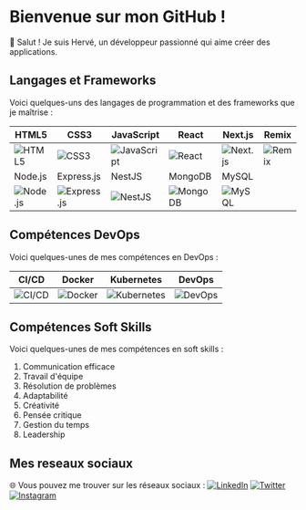 # Bienvenue sur mon GitHub !


👋 Salut ! Je suis Hervé, un développeur passionné qui aime créer des applications.

## Langages et Frameworks

Voici quelques-uns des langages de programmation et des frameworks que je maîtrise :

| HTML5         | CSS3       | JavaScript   | React       | Next.js           | Remix       | 
|---------------|------------|--------------|-------------|-------------------|------------|
| ![HTML5](https://img.shields.io/badge/-HTML5-E34F26?style=flat&logo=html5&logoColor=white)     | ![CSS3](https://img.shields.io/badge/-CSS3-1572B6?style=flat&logo=css3&logoColor=white)    |![JavaScript](https://img.shields.io/badge/-JavaScript-F7DF1E?style=flat&logo=javascript&logoColor=black) | ![React](https://img.shields.io/badge/-React-61DAFB?style=flat&logo=react&logoColor=white)     | ![Next.js](https://img.shields.io/badge/-Next.js-000000?style=flat&logo=next.js&logoColor=white) | ![Remix](https://img.shields.io/badge/-Remix-7D0096?style=flat&logo=remix&logoColor=white)     | 
| Node.js           | Express.js  |NestJS |MongoDB|MySQL      |
| ![Node.js](https://img.shields.io/badge/-Node.js-339933?style=flat&logo=node.js&logoColor=white)  | ![Express.js](https://img.shields.io/badge/-Express.js-000000?style=flat&logo=express&logoColor=white)  | ![NestJS](https://img.shields.io/badge/-NestJS-E0234E?style=flat&logo=nestjs&logoColor=white) |![MongoDB](https://img.shields.io/badge/-MongoDB-47A248?style=flat&logo=mongodb&logoColor=white) |   ![MySQL](https://img.shields.io/badge/-MySQL-4479A1?style=flat&logo=mysql&logoColor=white)     |                                                                                             |




## Compétences DevOps

Voici quelques-unes de mes compétences en DevOps :

| CI/CD      | Docker       | Kubernetes   | DevOps       |
|------------|--------------|--------------|--------------|
| ![CI/CD](https://img.shields.io/badge/-CI/CD-4D4D4D?style=flat&logo=gitlab&logoColor=white) | ![Docker](https://img.shields.io/badge/-Docker-2496ED?style=flat&logo=docker&logoColor=white) | ![Kubernetes](https://img.shields.io/badge/-Kubernetes-326CE5?style=flat&logo=kubernetes&logoColor=white) | ![DevOps](https://img.shields.io/badge/-DevOps-47A248?style=flat&logo=devops&logoColor=white) |



## Compétences Soft Skills

Voici quelques-unes de mes compétences en soft skills :

1. Communication efficace
2. Travail d'équipe
3. Résolution de problèmes
4. Adaptabilité
5. Créativité
6. Pensée critique
7. Gestion du temps
8. Leadership





## Mes reseaux sociaux


🌐 Vous pouvez me trouver sur les réseaux sociaux :
[![LinkedIn](https://img.shields.io/badge/LinkedIn-Profile-blue)](linkedin.com/in/herve-ngalamulume-01477b2b4)
[![Twitter](https://img.shields.io/badge/Twitter-Profile-blue)](lien_vers_votre_profil_Twitter)
[![Instagram](https://img.shields.io/badge/Instagram-Profile-blue)](https://www.instagram.com/hesneysham?igsh=OGQ5ZDc2ODk2ZA%3D%3D&utm_source=qr)

